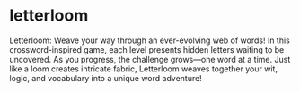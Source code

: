 # letterloom
Letterloom: Weave your way through an ever-evolving web of words! In this crossword-inspired game, each level presents hidden letters waiting to be uncovered. As you progress, the challenge grows—one word at a time. Just like a loom creates intricate fabric, Letterloom weaves together your wit, logic, and vocabulary into a unique word adventure!
